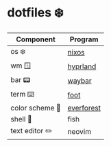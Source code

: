 # dotfiles ❄️

| Component         | Program |
|-----|------------------------|
| os ❄️ | [nixos](https://nixos.org/) |
| wm 🪟 | [hyprland](https://hyprland.org/) | 
| bar 📟 | [waybar](https://github.com/Alexays/Waybar) | 
| term ⌨️ | [foot](https://codeberg.org/dnkl/foot) |
| color scheme 🎨 | [everforest](https://github.com/sainnhe/everforest) | 
| shell 🐚 | fish |
| text editor ✏️ | neovim |
